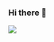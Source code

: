 ### Hi there 👋

![](https://img.shields.io/badge/https://simpleicons.org/icons/swift.svg-Swift-informational?style=flat&logo=<#FA7343>&logoColor=white&color=FA7343)

<!--
**JuanColilla/JuanColilla** is a ✨ _special_ ✨ repository because its `README.md` (this file) appears on your GitHub profile.


Here are some ideas to get you started:

- 🔭 I’m currently working on ...
- 🌱 I’m currently learning ...
- 👯 I’m looking to collaborate on ...
- 🤔 I’m looking for help with ...
- 💬 Ask me about ...
- 📫 How to reach me: ...
- 😄 Pronouns: ...
- ⚡ Fun fact: ...
-->
